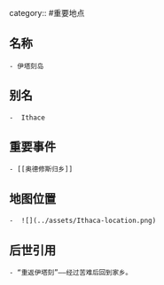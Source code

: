 category:: #重要地点
## 名称
	- 伊塔刻岛
## 别名
	-  Ithace
## 重要事件
	- [[奥德修斯归乡]]
## 地图位置
	-  ![](../assets/Ithaca-location.png)
## 后世引用
	- “重返伊塔刻”——经过苦难后回到家乡。
